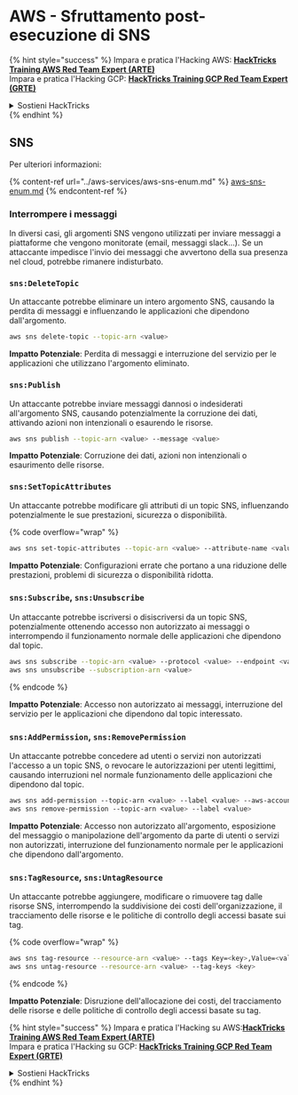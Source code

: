 # AWS - Sfruttamento post-esecuzione di SNS

{% hint style="success" %}
Impara e pratica l'Hacking AWS: <img src="/.gitbook/assets/image.png" alt="" data-size="line">[**HackTricks Training AWS Red Team Expert (ARTE)**](https://training.hacktricks.xyz/courses/arte)<img src="/.gitbook/assets/image.png" alt="" data-size="line">\
Impara e pratica l'Hacking GCP: <img src="/.gitbook/assets/image (2).png" alt="" data-size="line">[**HackTricks Training GCP Red Team Expert (GRTE)**<img src="/.gitbook/assets/image (2).png" alt="" data-size="line">](https://training.hacktricks.xyz/courses/grte)

<details>

<summary>Sostieni HackTricks</summary>

* Controlla i [**piani di abbonamento**](https://github.com/sponsors/carlospolop)!
* **Unisciti al** 💬 [**gruppo Discord**](https://discord.gg/hRep4RUj7f) o al [**gruppo telegram**](https://t.me/peass) o **seguici** su **Twitter** 🐦 [**@hacktricks\_live**](https://twitter.com/hacktricks\_live)**.**
* **Condividi trucchi di hacking inviando PR ai** [**HackTricks**](https://github.com/carlospolop/hacktricks) e [**HackTricks Cloud**](https://github.com/carlospolop/hacktricks-cloud) repository di Github.

</details>
{% endhint %}

## SNS

Per ulteriori informazioni:

{% content-ref url="../aws-services/aws-sns-enum.md" %}
[aws-sns-enum.md](../aws-services/aws-sns-enum.md)
{% endcontent-ref %}

### Interrompere i messaggi

In diversi casi, gli argomenti SNS vengono utilizzati per inviare messaggi a piattaforme che vengono monitorate (email, messaggi slack...). Se un attaccante impedisce l'invio dei messaggi che avvertono della sua presenza nel cloud, potrebbe rimanere indisturbato.

### `sns:DeleteTopic`

Un attaccante potrebbe eliminare un intero argomento SNS, causando la perdita di messaggi e influenzando le applicazioni che dipendono dall'argomento.
```bash
aws sns delete-topic --topic-arn <value>
```
**Impatto Potenziale**: Perdita di messaggi e interruzione del servizio per le applicazioni che utilizzano l'argomento eliminato.

### `sns:Publish`

Un attaccante potrebbe inviare messaggi dannosi o indesiderati all'argomento SNS, causando potenzialmente la corruzione dei dati, attivando azioni non intenzionali o esaurendo le risorse.
```bash
aws sns publish --topic-arn <value> --message <value>
```
**Impatto Potenziale**: Corruzione dei dati, azioni non intenzionali o esaurimento delle risorse.

### `sns:SetTopicAttributes`

Un attaccante potrebbe modificare gli attributi di un topic SNS, influenzando potenzialmente le sue prestazioni, sicurezza o disponibilità.

{% code overflow="wrap" %}
```bash
aws sns set-topic-attributes --topic-arn <value> --attribute-name <value> --attribute-value <value>
```
**Impatto Potenziale**: Configurazioni errate che portano a una riduzione delle prestazioni, problemi di sicurezza o disponibilità ridotta.

### `sns:Subscribe`, `sns:Unsubscribe`

Un attaccante potrebbe iscriversi o disiscriversi da un topic SNS, potenzialmente ottenendo accesso non autorizzato ai messaggi o interrompendo il funzionamento normale delle applicazioni che dipendono dal topic.
```bash
aws sns subscribe --topic-arn <value> --protocol <value> --endpoint <value>
aws sns unsubscribe --subscription-arn <value>
```
{% endcode %}

**Impatto Potenziale**: Accesso non autorizzato ai messaggi, interruzione del servizio per le applicazioni che dipendono dal topic interessato.

### `sns:AddPermission`, `sns:RemovePermission`

Un attaccante potrebbe concedere ad utenti o servizi non autorizzati l'accesso a un topic SNS, o revocare le autorizzazioni per utenti legittimi, causando interruzioni nel normale funzionamento delle applicazioni che dipendono dal topic.
```css
aws sns add-permission --topic-arn <value> --label <value> --aws-account-id <value> --action-name <value>
aws sns remove-permission --topic-arn <value> --label <value>
```
**Impatto Potenziale**: Accesso non autorizzato all'argomento, esposizione del messaggio o manipolazione dell'argomento da parte di utenti o servizi non autorizzati, interruzione del funzionamento normale per le applicazioni che dipendono dall'argomento.

### `sns:TagResource`, `sns:UntagResource`

Un attaccante potrebbe aggiungere, modificare o rimuovere tag dalle risorse SNS, interrompendo la suddivisione dei costi dell'organizzazione, il tracciamento delle risorse e le politiche di controllo degli accessi basate sui tag.

{% code overflow="wrap" %}
```bash
aws sns tag-resource --resource-arn <value> --tags Key=<key>,Value=<value>
aws sns untag-resource --resource-arn <value> --tag-keys <key>
```
{% endcode %}

**Impatto Potenziale**: Disruzione dell'allocazione dei costi, del tracciamento delle risorse e delle politiche di controllo degli accessi basate su tag.

{% hint style="success" %}
Impara e pratica l'Hacking su AWS:<img src="/.gitbook/assets/image.png" alt="" data-size="line">[**HackTricks Training AWS Red Team Expert (ARTE)**](https://training.hacktricks.xyz/courses/arte)<img src="/.gitbook/assets/image.png" alt="" data-size="line">\
Impara e pratica l'Hacking su GCP: <img src="/.gitbook/assets/image (2).png" alt="" data-size="line">[**HackTricks Training GCP Red Team Expert (GRTE)**<img src="/.gitbook/assets/image (2).png" alt="" data-size="line">](https://training.hacktricks.xyz/courses/grte)

<details>

<summary>Sostieni HackTricks</summary>

* Controlla i [**piani di abbonamento**](https://github.com/sponsors/carlospolop)!
* **Unisciti al** 💬 [**gruppo Discord**](https://discord.gg/hRep4RUj7f) o al [**gruppo telegram**](https://t.me/peass) o **seguici** su **Twitter** 🐦 [**@hacktricks\_live**](https://twitter.com/hacktricks\_live)**.**
* **Condividi trucchi di hacking inviando PR ai** [**HackTricks**](https://github.com/carlospolop/hacktricks) e [**HackTricks Cloud**](https://github.com/carlospolop/hacktricks-cloud) repos di Github.

</details>
{% endhint %}
